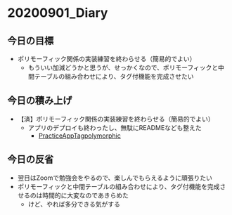 # 20200901_Diary

## 今日の目標

- ポリモーフィック関係の実装練習を終わらせる（簡易的でよい）
  - もういい加減どうかと思うが、せっかくなので、ポリモーフィックと中間テーブルの組み合わせにより、タグ付機能を完成させたい

## 今日の積み上げ

- 【済】ポリモーフィック関係の実装練習を終わらせる（簡易的でよい）
  - アプリのデプロイも終わったし、無駄にREADMEなども整えた
    - [PracticeAppTagpolymorphic](https://miketa-polymorphic.herokuapp.com/)

## 今日の反省

- 翌日はZoomで勉強会をやるので、楽しんでもらえるように頑張りたい
- ポリモーフィックと中間テーブルの組み合わせにより、タグ付機能を完成させるのは時間的に大変なのであきらめた
  - けど、やれば多分できる気がする
